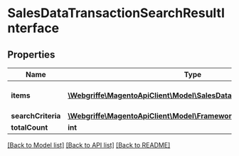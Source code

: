 # SalesDataTransactionSearchResultInterface

## Properties
Name | Type | Description | Notes
------------ | ------------- | ------------- | -------------
**items** | [**\Webgriffe\MagentoApiClient\Model\SalesDataTransactionInterface[]**](SalesDataTransactionInterface.md) | Array of collection items. | 
**searchCriteria** | [**\Webgriffe\MagentoApiClient\Model\FrameworkSearchCriteriaInterface**](FrameworkSearchCriteriaInterface.md) |  | 
**totalCount** | **int** | Total count. | 

[[Back to Model list]](../README.md#documentation-for-models) [[Back to API list]](../README.md#documentation-for-api-endpoints) [[Back to README]](../README.md)


